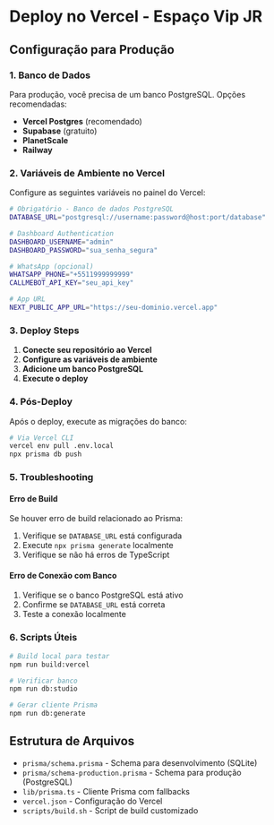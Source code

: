 # Deploy no Vercel - Espaço Vip JR

## Configuração para Produção

### 1. Banco de Dados
Para produção, você precisa de um banco PostgreSQL. Opções recomendadas:

- **Vercel Postgres** (recomendado)
- **Supabase** (gratuito)
- **PlanetScale**
- **Railway**

### 2. Variáveis de Ambiente no Vercel

Configure as seguintes variáveis no painel do Vercel:

```bash
# Obrigatório - Banco de dados PostgreSQL
DATABASE_URL="postgresql://username:password@host:port/database"

# Dashboard Authentication
DASHBOARD_USERNAME="admin"
DASHBOARD_PASSWORD="sua_senha_segura"

# WhatsApp (opcional)
WHATSAPP_PHONE="+5511999999999"
CALLMEBOT_API_KEY="seu_api_key"

# App URL
NEXT_PUBLIC_APP_URL="https://seu-dominio.vercel.app"
```

### 3. Deploy Steps

1. **Conecte seu repositório ao Vercel**
2. **Configure as variáveis de ambiente**
3. **Adicione um banco PostgreSQL**
4. **Execute o deploy**

### 4. Pós-Deploy

Após o deploy, execute as migrações do banco:

```bash
# Via Vercel CLI
vercel env pull .env.local
npx prisma db push
```

### 5. Troubleshooting

#### Erro de Build
Se houver erro de build relacionado ao Prisma:

1. Verifique se `DATABASE_URL` está configurada
2. Execute `npx prisma generate` localmente
3. Verifique se não há erros de TypeScript

#### Erro de Conexão com Banco
1. Verifique se o banco PostgreSQL está ativo
2. Confirme se `DATABASE_URL` está correta
3. Teste a conexão localmente

### 6. Scripts Úteis

```bash
# Build local para testar
npm run build:vercel

# Verificar banco
npm run db:studio

# Gerar cliente Prisma
npm run db:generate
```

## Estrutura de Arquivos

- `prisma/schema.prisma` - Schema para desenvolvimento (SQLite)
- `prisma/schema-production.prisma` - Schema para produção (PostgreSQL)
- `lib/prisma.ts` - Cliente Prisma com fallbacks
- `vercel.json` - Configuração do Vercel
- `scripts/build.sh` - Script de build customizado
